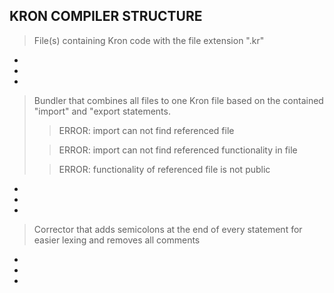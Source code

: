 ## KRON COMPILER STRUCTURE

> File(s) containing Kron code with the file extension ".kr"
*
*
*
> Bundler that combines all files to one Kron file based on the contained "import" and "export statements.
>> ERROR: import can not find referenced file
>
>> ERROR: import can not find referenced functionality in file
>
>> ERROR: functionality of referenced file is not public
*
*
*
> Corrector that adds semicolons at the end of every statement for easier lexing and removes all comments
*
*
*